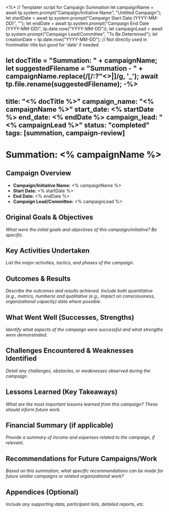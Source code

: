 <%*
// Templater script for Campaign Summation
let campaignName = await tp.system.prompt("Campaign/Initiative Name", "Untitled Campaign");
let startDate = await tp.system.prompt("Campaign Start Date (YYYY-MM-DD)", "");
let endDate = await tp.system.prompt("Campaign End Date (YYYY-MM-DD)", tp.date.now("YYYY-MM-DD"));
let campaignLead = await tp.system.prompt("Campaign Lead/Committee", "To Be Determined");
let creationDate = tp.date.now("YYYY-MM-DD"); // Not directly used in frontmatter title but good for 'date' if needed

let docTitle = "Summation: " + campaignName;
let suggestedFilename = "Summation - " + campaignName.replace(/[\/:?"<>|]/g, '_');
await tp.file.rename(suggestedFilename);
-%>
---
title: "<% docTitle %>"
campaign_name: "<% campaignName %>"
start_date: <% startDate %>
end_date: <% endDate %>
campaign_lead: "<% campaignLead %>"
status: "completed"
tags: [summation, campaign-review]
---

# Summation: <% campaignName %>

## Campaign Overview
- **Campaign/Initiative Name:** <% campaignName %>
- **Start Date:** <% startDate %>
- **End Date:** <% endDate %>
- **Campaign Lead/Committee:** <% campaignLead %>

## Original Goals & Objectives

*What were the initial goals and objectives of this campaign/initiative? Be specific.*

## Key Activities Undertaken

*List the major activities, tactics, and phases of the campaign.*

## Outcomes & Results

*Describe the outcomes and results achieved. Include both quantitative (e.g., metrics, numbers) and qualitative (e.g., impact on consciousness, organizational capacity) data where possible.*

## What Went Well (Successes, Strengths)

*Identify what aspects of the campaign were successful and what strengths were demonstrated.*

## Challenges Encountered & Weaknesses Identified

*Detail any challenges, obstacles, or weaknesses observed during the campaign.*

## Lessons Learned (Key Takeaways)

*What are the most important lessons learned from this campaign? These should inform future work.*

## Financial Summary (if applicable)

*Provide a summary of income and expenses related to the campaign, if relevant.*

## Recommendations for Future Campaigns/Work

*Based on this summation, what specific recommendations can be made for future similar campaigns or related organizational work?*

## Appendices (Optional)

*Include any supporting data, participant lists, detailed reports, etc.*
